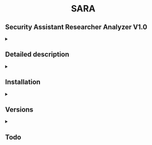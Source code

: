 <h1 align='center'>SARA</h1>
<h2>Security Assistant Researcher Analyzer V1.0</h2>


<details><summary><h2>Detailed description</h2></summary>
    <ol>
        <li></li>
    </ol>
</details>

<details><summary><h2>Installation</h2></summary>
    <ol>
        <li></li>
    </ol>
</details>

<details><summary><h2>Versions</h2></summary>
    <ol>
        <li></li>
    </ol>
</details>

<details><summary><h2>Todo</h2></summary>
    <ol>
        <li>Add description, images (with folder)</li>
        <li>Add installation</li>
        <li>Add Versions</li>
        <li>Add dist folder with zip file</li>
        <li>Update default dirs</li>
        <li>Update default subdomains</li>
    </ol>
</details>
